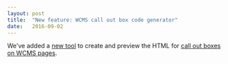 ```yaml
---
layout: post
title:  "New feature: WCMS call out box code generator"
date:   2016-09-02
---
```


We've added a [new tool](/call-outs/) to create and preview the HTML for [call out boxes on WCMS pages](http://wcmshelp.ucsc.edu/advanced/call-out.html).
